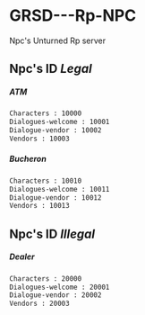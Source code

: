 # GRSD---Rp-NPC
Npc's Unturned Rp server

## Npc's ID *Legal*

##### ATM
```bash
Characters : 10000
Dialogues-welcome : 10001
Dialogue-vendor : 10002
Vendors : 10003
```

##### Bucheron
```bash
Characters : 10010
Dialogues-welcome : 10011
Dialogue-vendor : 10012
Vendors : 10013
```


## Npc's ID *Illegal*

##### Dealer
```bash
Characters : 20000
Dialogues-welcome : 20001
Dialogue-vendor : 20002
Vendors : 20003
```
